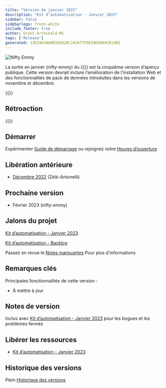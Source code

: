 ```yaml
---
title: "Version de janvier 2022"
description: "Kit d’automatisation - Janvier 2023"
sidebar: false
sidebarlogo: fresh-white
include_footer: true
author: Grant-Archibald-MS
tags: ['Release']
generated: 12E34A38A0B1E6828C24CA77FDE59D5D04CB13B5
---
```


<div class="optional">

![Nifty Emmy](/images/nifty-emmy.png)

La sortie en janvier (nifty-emmy) du {{<product-name>}} est la cinquième version d’aperçu publique. Cette version devrait inclure l’amélioration de l’installation Web et des fonctionnalités de pack de données introduites dans les versions de novembre et décembre.

</div>

<div class="optional">

{{<presentationStyles>}}

## Rétroaction

{{<questions name="/content/fr/releases/january-2023.json" completed="Merci de nous avoir fait part de vos commentaires" showNavigationButtons="false" locale="fr">}}

</div>

<div class="optional">

## Démarrer

Expérimenter [Guide de démarrage](/fr/get-started) ou rejoignez notre [Heures d’ouverture](/fr/office-hours)

## Libération antérieure

- [Décembre 2022](/fr/releases/december-2022) (Zélé-Antonelli)

## Prochaine version

- Février 2023 (nifty-emmy)

## Jalons du projet

[Kit d’automatisation - Janvier 2023](https://github.com/orgs/microsoft/projects/486/views/9)

[Kit d’automatisation - Backlog](https://github.com/orgs/microsoft/projects/486/views/1)

Passez en revue le [Notes marquantes](/fr/releases/milestones) Pour plus d’informations

## Remarques clés

Principales fonctionnalités de cette version :

- À mettre à jour

## Notes de version

Inclus avec [Kit d’automatisation - Janvier 2023](https://github.com/microsoft/powercat-automation-kit/releases/tag/AutomationKit-January2023) pour les bogues et les problèmes fermés

## Libérer les ressources

- [Kit d’automatisation - Janvier 2023](https://github.com/microsoft/powercat-automation-kit/releases/tag/AutomationKit-January2023)

## Historique des versions

Plein [Historique des versions](/fr/releases)

</div>
